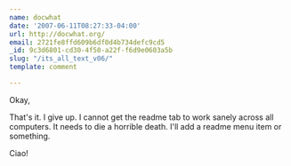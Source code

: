 ```yaml
---
name: docwhat
date: '2007-06-11T08:27:33-04:00'
url: http://docwhat.org/
email: 2721fe8ffd609b6df0d4b734defc9cd5
_id: 9c3d6801-cd30-4f50-a22f-f6d9e0603a5b
slug: "/its_all_text_v06/"
template: comment

---
```


Okay,

That's it. I give up.  I cannot get the readme tab to work sanely across all computers.  It needs to die a horrible death.  I'll add a readme menu item or something.

Ciao!
